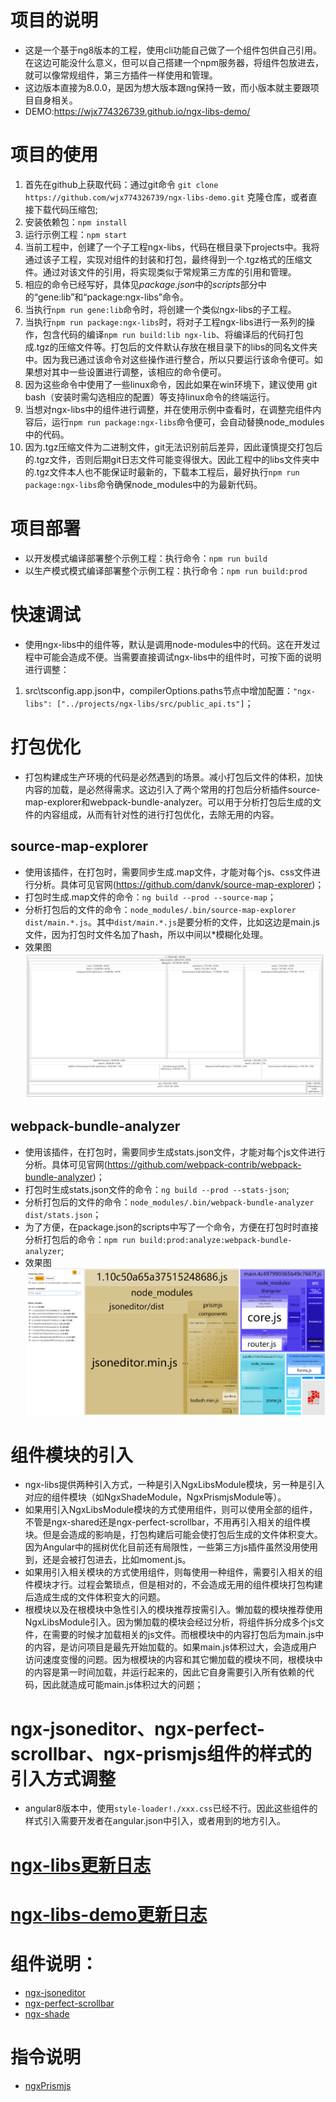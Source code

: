 # 项目的说明
- 这是一个基于ng8版本的工程，使用cli功能自己做了一个组件包供自己引用。在这边可能没什么意义，但可以自己搭建一个npm服务器，将组件包放进去，就可以像常规组件，第三方插件一样使用和管理。
- 这边版本直接为8.0.0，是因为想大版本跟ng保持一致，而小版本就主要跟项目自身相关。
- DEMO:https://wjx774326739.github.io/ngx-libs-demo/

# 项目的使用
1. 首先在github上获取代码：通过git命令 `git clone https://github.com/wjx774326739/ngx-libs-demo.git` 克隆仓库，或者直接下载代码压缩包;
2. 安装依赖包：`npm install `
3. 运行示例工程：`npm start`
4. 当前工程中，创建了一个子工程ngx-libs，代码在根目录下projects中。我将通过该子工程，实现对组件的封装和打包，最终得到一个.tgz格式的压缩文件。通过对该文件的引用，将实现类似于常规第三方库的引用和管理。
5. 相应的命令已经写好，具体见*package.json*中的*scripts*部分中的“gene:lib”和“package:ngx-libs”命令。
6. 当执行` npm run gene:lib `命令时，将创建一个类似ngx-libs的子工程。
7. 当执行` npm run package:ngx-libs `时，将对子工程ngx-libs进行一系列的操作，包含代码的编译` npm run build:lib ngx-lib `、将编译后的代码打包成.tgz的压缩文件等。打包后的文件默认存放在根目录下的libs的同名文件夹中。因为我已通过该命令对这些操作进行整合，所以只要运行该命令便可。如果想对其中一些设置进行调整，该相应的命令便可。
8. 因为这些命令中使用了一些linux命令，因此如果在win环境下，建议使用 git bash（安装时需勾选相应的配置）等支持linux命令的终端运行。
9. 当想对ngx-libs中的组件进行调整，并在使用示例中查看时，在调整完组件内容后，运行` npm run package:ngx-libs `命令便可，会自动替换node_modules中的代码。
10. 因为.tgz压缩文件为二进制文件，git无法识别前后差异，因此谨慎提交打包后的.tgz文件，否则后期git日志文件可能变得很大。因此工程中的libs文件夹中的.tgz文件本人也不能保证时最新的，下载本工程后，最好执行` npm run package:ngx-libs `命令确保node_modules中的为最新代码。

# 项目部署
- 以开发模式编译部署整个示例工程：执行命令：`npm run build`
- 以生产模式模式编译部署整个示例工程：执行命令：`npm run build:prod`

# 快速调试
- 使用ngx-libs中的组件等，默认是调用node-modules中的代码。这在开发过程中可能会造成不便。当需要直接调试ngx-libs中的组件时，可按下面的说明进行调整：
1. src\tsconfig.app.json中，compilerOptions.paths节点中增加配置：` "ngx-libs": ["../projects/ngx-libs/src/public_api.ts"] `；

# 打包优化
- 打包构建成生产环境的代码是必然遇到的场景。减小打包后文件的体积，加快内容的加载，是必然得需求。这边引入了两个常用的打包后分析插件source-map-explorer和webpack-bundle-analyzer。可以用于分析打包后生成的文件的内容组成，从而有针对性的进行打包优化，去除无用的内容。
## source-map-explorer
- 使用该插件，在打包时，需要同步生成.map文件，才能对每个js、css文件进行分析。具体可见官网(https://github.com/danvk/source-map-explorer)；
- 打包时生成.map文件的命令：`ng build --prod --source-map`；
- 分析打包后的文件的命令：`node_modules/.bin/source-map-explorer dist/main.*.js`。其中`dist/main.*.js`是要分析的文件，比如这边是main.js文件，因为打包时文件名加了hash，所以中间以*模糊化处理。
- 效果图
![Image text](src/assets/analyze/source-map-explorer/source-map-explorer.png)
## webpack-bundle-analyzer
- 使用该插件，在打包时，需要同步生成stats.json文件，才能对每个js文件进行分析。具体可见官网(https://github.com/webpack-contrib/webpack-bundle-analyzer)；
- 打包时生成stats.json文件的命令：`ng build --prod --stats-json`;
- 分析打包后的文件的命令：`node_modules/.bin/webpack-bundle-analyzer dist/stats.json`；
- 为了方便，在package.json的scripts中写了一个命令，方便在打包时时直接分析打包后的命令：`npm run build:prod:analyze:webpack-bundle-analyzer`;
- 效果图
![Image text](src/assets/analyze/webpack-bundle-analyzer/webpack-bundle-analyzer.png)

# 组件模块的引入
- ngx-libs提供两种引入方式，一种是引入NgxLibsModule模块，另一种是引入对应的组件模块（如NgxShadeModule，NgxPrismjsModule等）。
- 如果用引入NgxLibsModule模块的方式使用组件，则可以使用全部的组件，不管是ngx-shared还是ngx-perfect-scrollbar，不用再引入相关的组件模块。但是会造成的影响是，打包构建后可能会使打包后生成的文件体积变大。因为Angular中的摇树优化目前还有局限性，一些第三方js插件虽然没用使用到，还是会被打包进去，比如moment.js。
- 如果用引入相关模块的方式使用组件，则每使用一种组件，需要引入相关的组件模块才行。过程会繁琐点，但是相对的，不会造成无用的组件模块打包构建后造成生成的文件体积变大的问题。
- 根模块以及在根模块中急性引入的模块推荐按需引入。懒加载的模块推荐使用NgxLibsModule引入。因为懒加载的模块会经过分析，将组件拆分成多个js文件，在需要的时候才加载相关的js文件。而根模块中的内容打包后为main.js中的内容，是访问项目是最先开始加载的。如果main.js体积过大，会造成用户访问速度变慢的问题。因为根模块的内容和其它懒加载的模块不同，根模块中的内容是第一时间加载，并运行起来的，因此它自身需要引入所有依赖的代码，因此就造成可能main.js体积过大的问题；

# ngx-jsoneditor、ngx-perfect-scrollbar、ngx-prismjs组件的样式的引入方式调整
- angular8版本中，使用`style-loader!./xxx.css`已经不行。因此这些组件的样式引入需要开发者在angular.json中引入，或者用到的地方引入。

# [ngx-libs更新日志](/projects/ngx-libs/changelog.md)

# [ngx-libs-demo更新日志](/src/changelog.md)

# 组件说明：
- [ngx-jsoneditor](/src/app/modules/jsoneditor-demo/readme.md)
- [ngx-perfect-scrollbar](/src/app/modules/perfect-scrollbar-demo/readme.md)
- [ngx-shade](/src/app/modules/shade-demo/readme.md)

# 指令说明
- [ngxPrismjs](/src/app/modules/prismjs-demo/readme.md)
